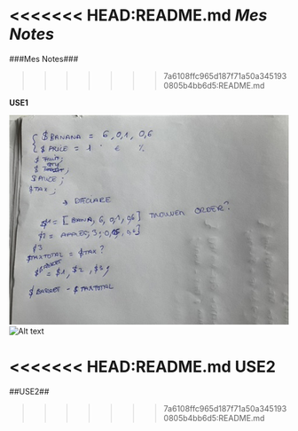 <<<<<<< HEAD:README.md 
***Mes Notes***
=======
###Mes Notes###
>>>>>>> 7a6108ffc965d187f71a50a3451930805b4bb6d5:README.md

**USE1**

<img src="note1.jpeg" alt="Alt text" title="links" width="600px">

<img src="note2.jpeg" alt="Alt text" title="links" width="600px">

<<<<<<< HEAD:README.md 
**USE2**
=======
##USE2##
>>>>>>> 7a6108ffc965d187f71a50a3451930805b4bb6d5:README.md
